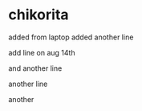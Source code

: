 # chikorita

added from laptop
added another line

add line on aug 14th

and another line

another line

another
